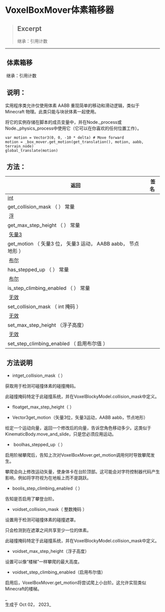 # VoxelBoxMover体素箱移器

> ## Excerpt
> 继承：引用计数

---
##  体素箱移

 继承：引用计数

##  说明：

  
实用程序类允许仅使用体素 AABB 重现简单的移动和滑动逻辑，类似于 Minecraft 物理。此类只能与块状体素一起使用。

  
将它的实例存储在脚本的成员变量中，并在Node.\_process或Node.\_physics\_process中使用它（它可以在你喜欢的任何位置工作）。

```
var motion = Vector3(0, 0, -10 * delta) # Move forward
motion = _box_mover.get_motion(get_translation(), motion, aabb, terrain_node)
global_translate(motion)
```

##  方法：

|  返回 |  签名 |
| --- | --- |
| [int](https://docs.godotengine.org/en/stable/classes/class_int.html) |   
get\_collision\_mask （ ） 常量 |
|  [浮](https://docs.godotengine.org/en/stable/classes/class_float.html) |   
get\_max\_step\_height （ ） 常量 |
|  [矢量3](https://docs.godotengine.org/en/stable/classes/class_vector3.html) |   
get\_motion （ 矢量3 位， 矢量3 运动， AABB aabb， 节点地形 ） |
|  [布尔](https://docs.godotengine.org/en/stable/classes/class_bool.html) |   
has\_stepped\_up （ ） 常量 |
|  [布尔](https://docs.godotengine.org/en/stable/classes/class_bool.html) |   
is\_step\_climbing\_enabled （ ） 常量 |
|  [无效](https://voxel-tools.readthedocs.io/en/latest/api/VoxelBoxMover/#) |   
set\_collision\_mask （ int 掩码 ） |
|  [无效](https://voxel-tools.readthedocs.io/en/latest/api/VoxelBoxMover/#) |   
set\_max\_step\_height （浮子高度） |
|  [无效](https://voxel-tools.readthedocs.io/en/latest/api/VoxelBoxMover/#) |   
set\_step\_climbing\_enabled （ 启用布尔值 ） |

##  方法说明

-     
    intget\_collision\_mask（ ）

  
获取用于检测可碰撞体素的碰撞掩码。

  
此碰撞掩码特定于此碰撞系统，并在VoxelBlockyModel.collision\_mask中定义。

-     
    floatget\_max\_step\_height（ ）
    
-     
    Vector3get\_motion（矢量3位，矢量3运动，AABB aabb，节点地形）
    

  
给定一个运动向量，返回一个修改后的向量，告诉您角色移动多少。这类似于KinematicBody.move\_and\_slide，只是您必须应用运动。

-    boolhas\_stepped\_up（ ）

  
启用阶梯攀爬后，告知上次对VoxelBoxMover.get\_motion调用何时导致攀爬发生。

  
攀爬会向上修改运动矢量，使身体卡在台阶顶部。这可能会对字符控制器代码产生影响，例如将字符视为在地板上而不是跳跃。

-     
    boolis\_step\_climbing\_enabled（ ）

  
告知是否启用了攀登台阶。

-     
    voidset\_collision\_mask（ 整数掩码 ）

  
设置用于检测可碰撞体素的碰撞遮罩。

  
只会检测到在遮罩之间共享至少一位的体素。

  
此碰撞掩码特定于此碰撞系统，并在VoxelBlockyModel.collision\_mask中定义。

-     
    voidset\_max\_step\_height（浮子高度）

  
设置可以像“楼梯”一样攀爬的最大高度。

-     
    voidset\_step\_climbing\_enabled（启用布尔值）

  
启用后，VoxelBoxMover.get\_motion将尝试爬上小台阶。这允许实现类似Minecraft的楼梯。

_  
生成于 Oct 02， 2023_
